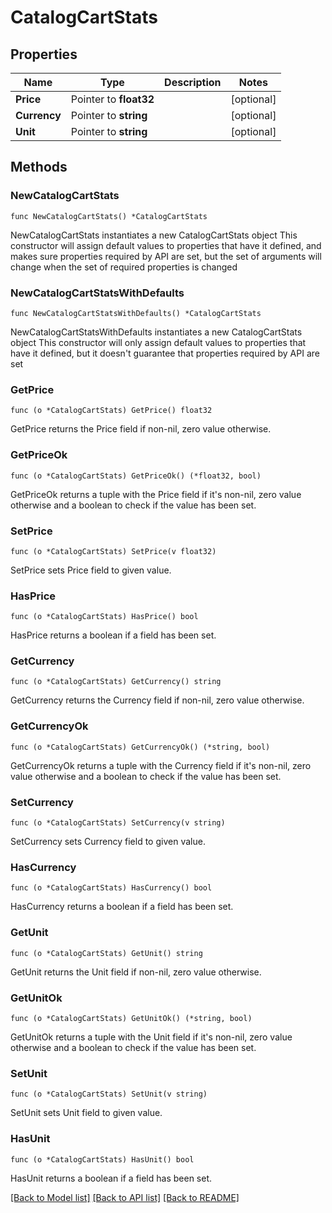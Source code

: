 # CatalogCartStats

## Properties

Name | Type | Description | Notes
------------ | ------------- | ------------- | -------------
**Price** | Pointer to **float32** |  | [optional] 
**Currency** | Pointer to **string** |  | [optional] 
**Unit** | Pointer to **string** |  | [optional] 

## Methods

### NewCatalogCartStats

`func NewCatalogCartStats() *CatalogCartStats`

NewCatalogCartStats instantiates a new CatalogCartStats object
This constructor will assign default values to properties that have it defined,
and makes sure properties required by API are set, but the set of arguments
will change when the set of required properties is changed

### NewCatalogCartStatsWithDefaults

`func NewCatalogCartStatsWithDefaults() *CatalogCartStats`

NewCatalogCartStatsWithDefaults instantiates a new CatalogCartStats object
This constructor will only assign default values to properties that have it defined,
but it doesn't guarantee that properties required by API are set

### GetPrice

`func (o *CatalogCartStats) GetPrice() float32`

GetPrice returns the Price field if non-nil, zero value otherwise.

### GetPriceOk

`func (o *CatalogCartStats) GetPriceOk() (*float32, bool)`

GetPriceOk returns a tuple with the Price field if it's non-nil, zero value otherwise
and a boolean to check if the value has been set.

### SetPrice

`func (o *CatalogCartStats) SetPrice(v float32)`

SetPrice sets Price field to given value.

### HasPrice

`func (o *CatalogCartStats) HasPrice() bool`

HasPrice returns a boolean if a field has been set.

### GetCurrency

`func (o *CatalogCartStats) GetCurrency() string`

GetCurrency returns the Currency field if non-nil, zero value otherwise.

### GetCurrencyOk

`func (o *CatalogCartStats) GetCurrencyOk() (*string, bool)`

GetCurrencyOk returns a tuple with the Currency field if it's non-nil, zero value otherwise
and a boolean to check if the value has been set.

### SetCurrency

`func (o *CatalogCartStats) SetCurrency(v string)`

SetCurrency sets Currency field to given value.

### HasCurrency

`func (o *CatalogCartStats) HasCurrency() bool`

HasCurrency returns a boolean if a field has been set.

### GetUnit

`func (o *CatalogCartStats) GetUnit() string`

GetUnit returns the Unit field if non-nil, zero value otherwise.

### GetUnitOk

`func (o *CatalogCartStats) GetUnitOk() (*string, bool)`

GetUnitOk returns a tuple with the Unit field if it's non-nil, zero value otherwise
and a boolean to check if the value has been set.

### SetUnit

`func (o *CatalogCartStats) SetUnit(v string)`

SetUnit sets Unit field to given value.

### HasUnit

`func (o *CatalogCartStats) HasUnit() bool`

HasUnit returns a boolean if a field has been set.


[[Back to Model list]](../README.md#documentation-for-models) [[Back to API list]](../README.md#documentation-for-api-endpoints) [[Back to README]](../README.md)


